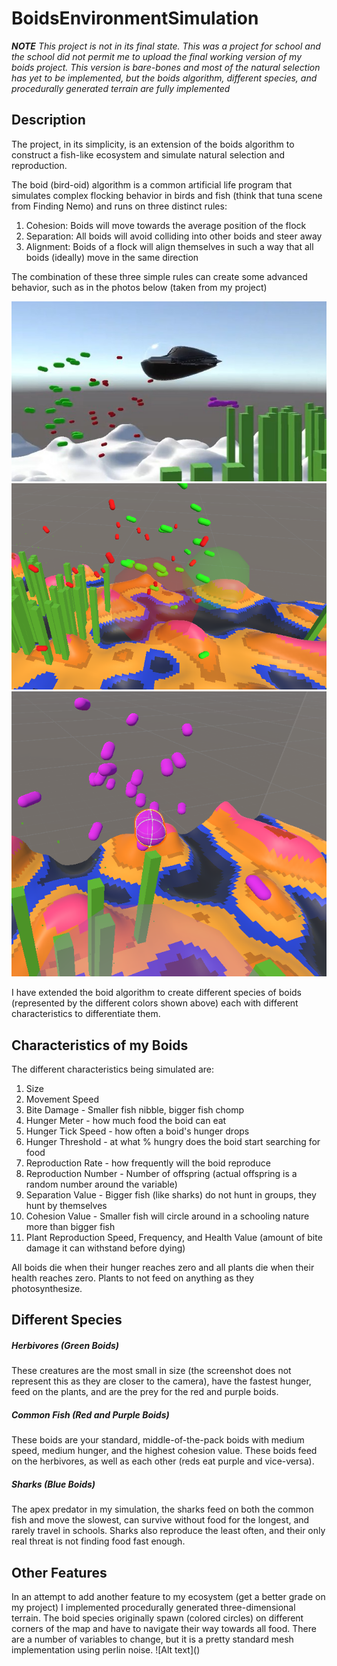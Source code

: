 # BoidsEnvironmentSimulation
***NOTE** This project is not in its final state. This was a project for school and the school did not permit me to upload the final working version of my boids project. This version is bare-bones and most of the natural selection has yet to be implemented, but the boids algorithm, different species, and procedurally generated terrain are fully implemented*
## Description
The project, in its simplicity, is an extension of the boids algorithm to construct a fish-like ecosystem and simulate natural selection and reproduction. 

The boid (bird-oid) algorithm is a common artificial life program that simulates complex flocking behavior in birds and fish (think that tuna scene from Finding Nemo) and runs on three distinct rules:
1. Cohesion: Boids will move towards the average position of the flock
2. Separation: All boids will avoid colliding into other boids and steer away
3. Alignment: Boids of a flock will align themselves in such a way that all boids (ideally) move in the same direction

The combination of these three simple rules can create some advanced behavior, such as in the photos below (taken from my project)

![Alt text](<Boids Image 1.jpg>)
![Alt text](image.png)
![Alt text](image-1.png)

I have extended the boid algorithm to create different species of boids (represented by the different colors shown above) each with different characteristics to differentiate them.
## Characteristics of my Boids
The different characteristics being simulated are:
1. Size
2. Movement Speed
3. Bite Damage - Smaller fish nibble, bigger fish chomp
3. Hunger Meter - how much food the boid can eat
4. Hunger Tick Speed - how often a boid's hunger drops
5. Hunger Threshold - at what % hungry does the boid start searching for food
6. Reproduction Rate - how frequently will the boid reproduce
7. Reproduction Number - Number of offspring (actual offspring is a random number around the variable)
8. Separation Value - Bigger fish (like sharks) do not hunt in groups, they hunt by themselves
9. Cohesion Value - Smaller fish will circle around in a schooling nature more than bigger fish
10. Plant Reproduction Speed, Frequency, and Health Value (amount of bite damage it can withstand before dying)

All boids die when their hunger reaches zero and all plants die when their health reaches zero. Plants to not feed on anything as they photosynthesize. 

<h2>Different Species</h2>
<h5>Herbivores (Green Boids) </h5>
These creatures are the most small in size (the screenshot does not represent this as they are closer to the camera), have the fastest hunger, feed on the plants, and are the prey for the red and purple boids.

<h5>Common Fish (Red and Purple Boids)</h5>
These boids are your standard, middle-of-the-pack boids with medium speed, medium hunger, and the highest cohesion value. These boids feed on the herbivores, as well as each other (reds eat purple and vice-versa).

<h5>Sharks (Blue Boids)</h5>
The apex predator in my simulation, the sharks feed on both the common fish and move the slowest, can survive without food for the longest, and rarely travel in schools. Sharks also reproduce the least often, and their only real threat is not finding food fast enough.

<h2>Other Features</h2>
In an attempt to add another feature to my ecosystem (get a better grade on my project) I implemented procedurally generated three-dimensional terrain. The boid species originally spawn (colored circles) on different corners of the map and have to navigate their way towards all food. There are a number of variables to change, but it is a pretty standard mesh implementation using perlin noise.
![Alt text](<Boids Terrain Image 1.jpg>)
